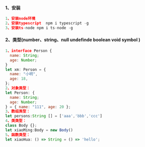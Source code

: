 #### 1、安装

````javascript
1、安装node环境
2、安装typescript  npm i typescript -g
3、安装ts-node npm i ts-node -g
````

#### 2、类型(number、string、null undefinde boolean void symbol )

````javascript
1、interface Person {
  name: String;
  age: Number;
}
let xm: Person = {
  name: "小明",
  age: 18,
};
2、对象类型：
let Person: {
  name: String;
  age: Number;
} = { name: "111", age: 20 };
3、数组类型：
let persons:String [] = ['aaa','bbb','ccc']
4、类类型：
class Body {};
let xiaoMing:Body = new Body()
5、函数类型：
let xiaoHua: () => String = () => 'hello';
````

